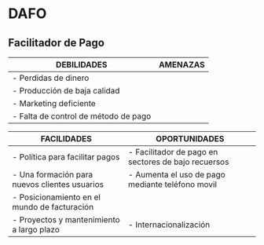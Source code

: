 # DAFO 
## Facilitador de Pago 

| **DEBILIDADES** | **AMENAZAS** |
| --- | --- |
| - Perdidas de dinero | | - Competenecia a nivel económico. |
| - Producción de baja calidad | | -La posibilidad de infiltración en cuentas bancarias ajenas | 
| - Marketing deficiente | | - Poca capacidad de inversión |
| - Falta de control de método de pago |


| **FACILIDADES** | **OPORTUNIDADES** |
| --- | --- |
| - Política para facilitar pagos | - Facilitador de pago en sectores de bajo recuersos |
| - Una formación para nuevos clientes usuarios | - Aumenta el uso de pago mediante teléfono movil|
| - Posicionamiento en el mundo de facturación || - Creacion de apps específicas para ello |
| - Proyectos y mantenimiento a largo plazo | - Internacionalización |
